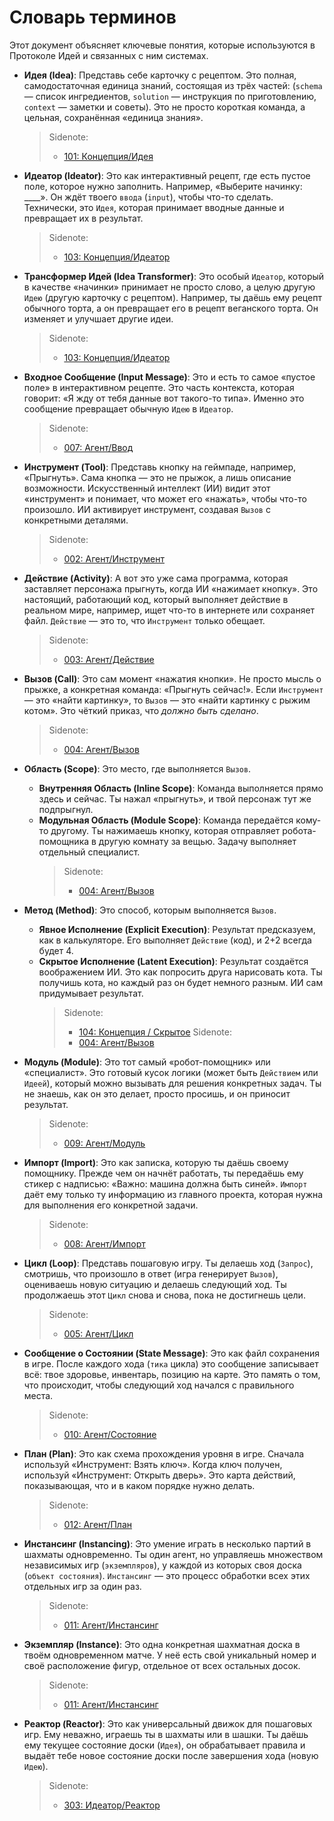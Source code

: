 # Словарь терминов

Этот документ объясняет ключевые понятия, которые используются в Протоколе Идей и связанных с ним системах.

- **Идея (Idea)**: Представь себе карточку с рецептом. Это полная, самодостаточная единица знаний, состоящая из трёх частей: (`schema` — список ингредиентов, `solution` — инструкция по приготовлению, `context` — заметки и советы). Это не просто короткая команда, а цельная, сохранённая «единица знания».

  > Sidenote:
  >
  > - [101: Концепция/Идея](./101_concept_idea.md)

- **Идеатор (Ideator)**: Это как интерактивный рецепт, где есть пустое поле, которое нужно заполнить. Например, «Выберите начинку: ____». Он ждёт твоего `ввода` (`input`), чтобы что-то сделать. Технически, это `Идея`, которая принимает вводные данные и превращает их в результат.

  > Sidenote:
  >
  > - [103: Концепция/Идеатор](./103_concept_ideator.md)

- **Трансформер Идей (Idea Transformer)**: Это особый `Идеатор`, который в качестве «начинки» принимает не просто слово, а целую другую `Идею` (другую карточку с рецептом). Например, ты даёшь ему рецепт обычного торта, а он превращает его в рецепт веганского торта. Он изменяет и улучшает другие идеи.

  > Sidenote:
  >
  > - [103: Концепция/Идеатор](./103_concept_ideator.md)

- **Входное Сообщение (Input Message)**: Это и есть то самое «пустое поле» в интерактивном рецепте. Это часть контекста, которая говорит: «Я жду от тебя данные вот такого-то типа». Именно это сообщение превращает обычную `Идею` в `Идеатор`.

  > Sidenote:
  >
  > - [007: Агент/Ввод](./007_agent_input.md)

- **Инструмент (Tool)**: Представь кнопку на геймпаде, например, «Прыгнуть». Сама кнопка — это не прыжок, а лишь описание возможности. Искусственный интеллект (ИИ) видит этот «инструмент» и понимает, что может его «нажать», чтобы что-то произошло. ИИ активирует инструмент, создавая `Вызов` с конкретными деталями.

  > Sidenote:
  >
  > - [002: Агент/Инструмент](./002_agent_tool.md)

- **Действие (Activity)**: А вот это уже сама программа, которая заставляет персонажа прыгнуть, когда ИИ «нажимает кнопку». Это настоящий, работающий код, который выполняет действие в реальном мире, например, ищет что-то в интернете или сохраняет файл. `Действие` — это то, что `Инструмент` только обещает.

  > Sidenote:
  >
  > - [003: Агент/Действие](./003_agent_activity.md)

- **Вызов (Call)**: Это сам момент «нажатия кнопки». Не просто мысль о прыжке, а конкретная команда: «Прыгнуть сейчас!». Если `Инструмент` — это «найти картинку», то `Вызов` — это «найти картинку с рыжим котом». Это чёткий приказ, что _должно быть сделано_.

  > Sidenote:
  >
  > - [004: Агент/Вызов](./004_agent_call.md)

- **Область (Scope)**: Это место, где выполняется `Вызов`.
  - **Внутренняя Область (Inline Scope)**: Команда выполняется прямо здесь и сейчас. Ты нажал «прыгнуть», и твой персонаж тут же подпрыгнул.
  - **Модульная Область (Module Scope)**: Команда передаётся кому-то другому. Ты нажимаешь кнопку, которая отправляет робота-помощника в другую комнату за вещью. Задачу выполняет отдельный специалист.
    > Sidenote:
    >
    > - [004: Агент/Вызов](./004_agent_call.md)

- **Метод (Method)**: Это способ, которым выполняется `Вызов`.
  - **Явное Исполнение (Explicit Execution)**: Результат предсказуем, как в калькуляторе. Его выполняет `Действие` (код), и 2+2 всегда будет 4.
  - **Скрытое Исполнение (Latent Execution)**: Результат создаётся воображением ИИ. Это как попросить друга нарисовать кота. Ты получишь кота, но каждый раз он будет немного разным. ИИ сам придумывает результат.
    > Sidenote:
    >
    > - [104: Концепция / Скрытое](./104_concept_latent.md)
    >   Sidenote:
    > - [004: Агент/Вызов](./004_agent_call.md)

- **Модуль (Module)**: Это тот самый «робот-помощник» или «специалист». Это готовый кусок логики (может быть `Действием` или `Идеей`), который можно вызывать для решения конкретных задач. Ты не знаешь, как он это делает, просто просишь, и он приносит результат.

  > Sidenote:
  >
  > - [009: Агент/Модуль](./009_agent_module.md)

- **Импорт (Import)**: Это как записка, которую ты даёшь своему помощнику. Прежде чем он начнёт работать, ты передаёшь ему стикер с надписью: «Важно: машина должна быть синей». `Импорт` даёт ему только ту информацию из главного проекта, которая нужна для выполнения его конкретной задачи.

  > Sidenote:
  >
  > - [008: Агент/Импорт](./008_agent_imports.md)

- **Цикл (Loop)**: Представь пошаговую игру. Ты делаешь ход (`Запрос`), смотришь, что произошло в ответ (игра генерирует `Вызов`), оцениваешь новую ситуацию и делаешь следующий ход. Ты продолжаешь этот `Цикл` снова и снова, пока не достигнешь цели.

  > Sidenote:
  >
  > - [005: Агент/Цикл](./005_agent_loop.md)

- **Сообщение о Состоянии (State Message)**: Это как файл сохранения в игре. После каждого хода (`тика` цикла) это сообщение записывает всё: твое здоровье, инвентарь, позицию на карте. Это память о том, что происходит, чтобы следующий ход начался с правильного места.

  > Sidenote:
  >
  > - [010: Агент/Состояние](./010_agent_state.md)

- **План (Plan)**: Это как схема прохождения уровня в игре. Сначала используй «Инструмент: Взять ключ». Когда ключ получен, используй «Инструмент: Открыть дверь». Это карта действий, показывающая, что и в каком порядке нужно делать.

  > Sidenote:
  >
  > - [012: Агент/План](./012_agent_plan.md)

- **Инстансинг (Instancing)**: Это умение играть в несколько партий в шахматы одновременно. Ты один агент, но управляешь множеством независимых игр (`экземпляров`), у каждой из которых своя доска (`объект состояния`). `Инстансинг` — это процесс обработки всех этих отдельных игр за один раз.

  > Sidenote:
  >
  > - [011: Агент/Инстансинг](./011_agent_instancing.md)

- **Экземпляр (Instance)**: Это одна конкретная шахматная доска в твоём одновременном матче. У неё есть свой уникальный номер и своё расположение фигур, отдельное от всех остальных досок.

  > Sidenote:
  >
  > - [011: Агент/Инстансинг](./011_agent_instancing.md)

- **Реактор (Reactor)**: Это как универсальный движок для пошаговых игр. Ему неважно, играешь ты в шахматы или в шашки. Ты даёшь ему текущее состояние доски (`Идея`), он обрабатывает правила и выдаёт тебе новое состояние доски после завершения хода (новую `Идею`).
  > Sidenote:
  >
  > - [303: Идеатор/Реактор](./303_ideator_reactor.md)